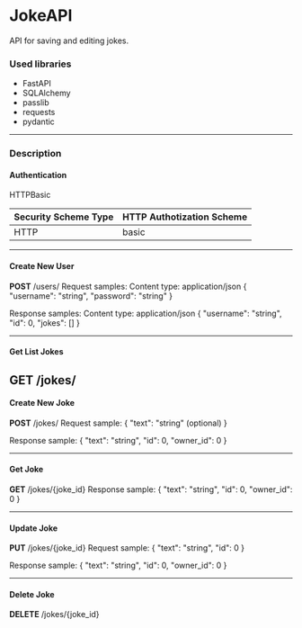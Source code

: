 # JokeAPI

API for saving and editing jokes. 

### Used libraries

 - FastAPI
 - SQLAlchemy
 - passlib
 - requests
 - pydantic
---

### Description
#### Authentication 
HTTPBasic

| Security Scheme Type | HTTP Authotization Scheme |
--|--
| HTTP | basic |

---

#### Create New User
**POST** /users/
Request samples:
Content type: application/json
{
    "username": "string",
    "password": "string"
}

Response samples:
Content type: application/json
{
    "username": "string",
    "id": 0,
    "jokes": []
}

---

#### Get List Jokes
**GET** /jokes/
---

#### Create New Joke
**POST** /jokes/
Request sample:
{
    "text": "string" (optional)
}

Response sample:
{
    "text": "string",
    "id": 0,
    "owner_id": 0
}

---

#### Get Joke
**GET** /jokes/{joke_id}
Response sample:
{
    "text": "string",
    "id": 0,
    "owner_id": 0
}

---

#### Update Joke
**PUT** /jokes/{joke_id}
Request sample:
{
    "text": "string",
    "id": 0
}

Response sample:
{
    "text": "string",
    "id": 0,
    "owner_id": 0
}

---

#### Delete Joke
**DELETE** /jokes/{joke_id}

